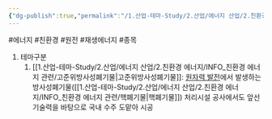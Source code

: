 ```yaml
---
{"dg-publish":true,"permalink":"/1.산업-테마-Study/2.산업/에너지 산업/2.친환경 에너지/1.원자력발전/종목/대우건설/","created":"2024-11-20T21:02:28.428+09:00","updated":"2025-06-03T20:07:21.011+09:00"}
---
```


#에너지 #친환경 #원전 #재생에너지 #종목 


1. 테마구분
	1. [[1.산업-테마-Study/2.산업/에너지 산업/2.친환경 에너지/INFO_친환경 에너지 관련/고준위방사성폐기물\|고준위방사성폐기물]]: [원자력 발전](원자력%20발전.md)에서 발생하는 방사성폐기물([[1.산업-테마-Study/2.산업/에너지 산업/2.친환경 에너지/INFO_친환경 에너지 관련/핵폐기물\|핵폐기물]]) 처리시설 공사에서도 앞선 기술력을 바탕으로 국내 수주 도맡아 시공